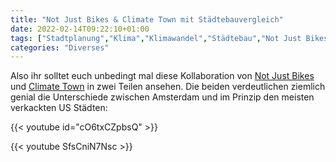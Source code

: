 ```yaml
---
title: "Not Just Bikes & Climate Town mit Städtebauvergleich"
date: 2022-02-14T09:22:10+01:00
tags: ["Stadtplanung","Klima","Klimawandel","Städtebau","Not Just Bikes","Climate Town"]
categories: "Diverses"
---
```

Also ihr solltet euch unbedingt mal diese Kollaboration von [Not Just Bikes](https://www.youtube.com/channel/UC0intLFzLaudFG-xAvUEO-A) und [Climate Town](https://www.youtube.com/channel/UCuVLG9pThvBABcYCm7pkNkA) in zwei Teilen ansehen. Die beiden verdeutlichen ziemlich genial die Unterschiede zwischen Amsterdam und im Prinzip den meisten verkackten US Städten:

{{< youtube id="cO6txCZpbsQ" >}}

{{< youtube SfsCniN7Nsc >}}

